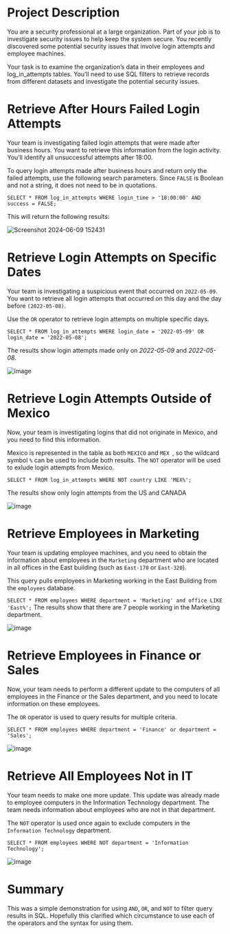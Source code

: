 
# Project Description

You are a security professional at a large organization. Part of your job is to investigate security issues to help keep the system secure. You recently discovered some potential security issues that involve login attempts and employee machines.

Your task is to examine the organization’s data in their employees and log_in_attempts tables. You’ll need to use SQL filters to retrieve records from different datasets and investigate the potential security issues.

# Retrieve After Hours Failed Login Attempts

Your team is investigating failed login attempts that were made after business hours. You want to retrieve this information from the login activity. You’ll identify all unsuccessful attempts after 18:00.

To query login attempts made after business hours and return only the failed attempts, use the following search parameters. Since ``` FALSE ``` is Boolean and not a string, it does not need to be in quotations.

``` SELECT * FROM log_in_attempts WHERE login_time > '18:00:00' AND success = FALSE; ```

This will return the following results:

![Screenshot 2024-06-09 152431](https://github.com/nosajman33/Cybersecurity-Portfolio/assets/152820081/71b3dea3-848c-4a55-be1e-f64652d20d50)


# Retrieve Login Attempts on Specific Dates

Your team is investigating a suspicious event that occurred on ``` 2022-05-09 ```. You want to retrieve all login attempts that occurred on this day and the day before ``` (2022-05-08) ```.

Use the ``` OR ``` operator to retrieve login attempts on multiple specific days.

``` SELECT * FROM log_in_attempts WHERE login_date = '2022-05-09' OR login_date = '2022-05-08'; ```

The results show login attempts made only on _2022-05-09_ and _2022-05-08_.

![image](https://github.com/nosajman33/Cybersecurity-Portfolio/assets/152820081/17290ba3-f177-4555-972b-7dc5c074e7f5)

# Retrieve Login Attempts Outside of Mexico

Now, your team is investigating logins that did not originate in Mexico, and you need to find this information.

Mexico is represented in the table as both ``` MEXICO ``` and ```MEX ```, so the wildcard symbol ``` % ``` can be used to include both results. The ``` NOT ```  operator will be used to exlude login attempts from Mexico.

``` SELECT * FROM log_in_attempts WHERE NOT country LIKE 'MEX%'; ```

The results show only login attempts from the US and CANADA

![image](https://github.com/nosajman33/Cybersecurity-Portfolio/assets/152820081/814b0cf6-9244-4cbe-8295-3375cf12afbd)

# Retrieve Employees in Marketing

Your team is updating employee machines, and you need to obtain the information about employees in the ``` Marketing ``` department who are located in all offices in the East building (such as ``` East-170 ``` or ``` East-320 ```).

This query pulls employees in Marketing working in the East Building from the ``` employees ``` database. 

``` SELECT * FROM employees WHERE department = 'Marketing' and office LIKE 'East%'; ```
The results show that there are 7 people working in the Marketing department.

![image](https://github.com/nosajman33/Cybersecurity-Portfolio/assets/152820081/12e52bdb-306c-4eb7-b86c-563bb3652376)

# Retrieve Employees in Finance or Sales

Now, your team needs to perform a different update to the computers of all employees in the Finance or the Sales department, and you need to locate information on these employees.

The ``` OR ``` operator is used to query results for multiple criteria.

``` SELECT * FROM employees WHERE department = 'Finance' or department = 'Sales'; ```

![image](https://github.com/nosajman33/Cybersecurity-Portfolio/assets/152820081/dd67a8f3-d2ec-475e-bdd1-1bc69feefc0c)

# Retrieve All Employees Not in IT

Your team needs to make one more update. This update was already made to employee computers in the Information Technology department. The team needs information about employees who are not in that department.

The ``` NOT ``` operator is used once again to exclude computers in the ``` Information Technology ``` department.

``` SELECT * FROM employees WHERE NOT department = 'Information Technology'; ```

![image](https://github.com/nosajman33/Cybersecurity-Portfolio/assets/152820081/8dc9a506-a839-4ef1-a0b2-db7ecf5890cb)

# Summary
This was a simple demonstration for using ``` AND ```, ``` OR ```, and ``` NOT ``` to filter query results in SQL. Hopefully this clarified which circumstance to use each of the operators and the syntax for using them.








